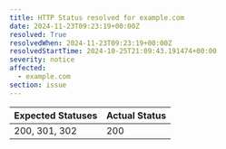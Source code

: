 ```yaml
---
title: HTTP Status resolved for example.com
date: 2024-11-23T09:23:19+00:00Z
resolved: True
resolvedWhen: 2024-11-23T09:23:19+00:00Z
resolvedStartTime: 2024-10-25T21:09:43.191474+00:00
severity: notice
affected:
  - example.com
section: issue
---
```


| Expected Statuses | Actual Status  |
|-------------------|----------------|
| 200, 301, 302 | 200 |
